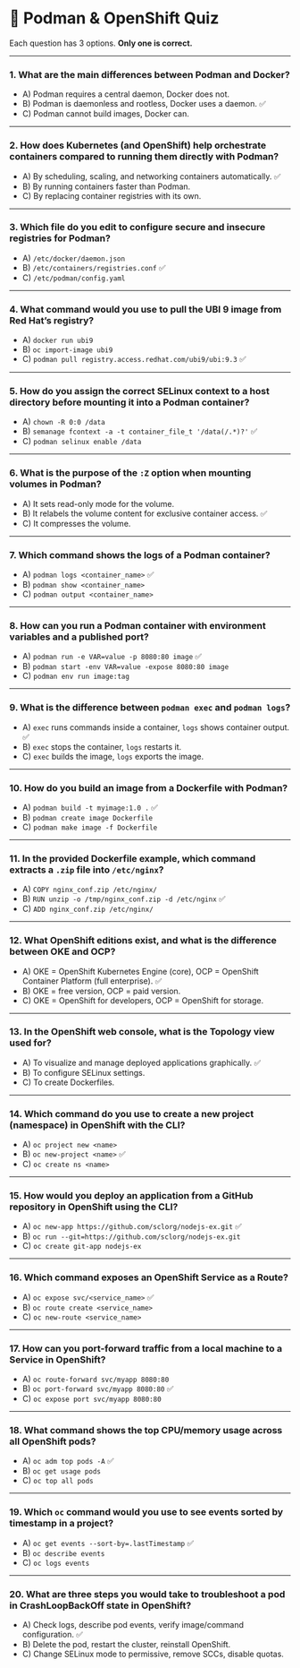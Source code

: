 
# 📘 Podman & OpenShift Quiz

Each question has 3 options. **Only one is correct.**

---

### 1. What are the main differences between Podman and Docker?
- A) Podman requires a central daemon, Docker does not.
- B) Podman is daemonless and rootless, Docker uses a daemon. ✅
- C) Podman cannot build images, Docker can.

---

### 2. How does Kubernetes (and OpenShift) help orchestrate containers compared to running them directly with Podman?
- A) By scheduling, scaling, and networking containers automatically. ✅
- B) By running containers faster than Podman.
- C) By replacing container registries with its own.

---

### 3. Which file do you edit to configure secure and insecure registries for Podman?
- A) `/etc/docker/daemon.json`
- B) `/etc/containers/registries.conf` ✅
- C) `/etc/podman/config.yaml`

---

### 4. What command would you use to pull the UBI 9 image from Red Hat’s registry?
- A) `docker run ubi9`
- B) `oc import-image ubi9`
- C) `podman pull registry.access.redhat.com/ubi9/ubi:9.3` ✅

---

### 5. How do you assign the correct SELinux context to a host directory before mounting it into a Podman container?
- A) `chown -R 0:0 /data`
- B) `semanage fcontext -a -t container_file_t '/data(/.*)?'` ✅
- C) `podman selinux enable /data`

---

### 6. What is the purpose of the `:Z` option when mounting volumes in Podman?
- A) It sets read-only mode for the volume.
- B) It relabels the volume content for exclusive container access. ✅
- C) It compresses the volume.

---

### 7. Which command shows the logs of a Podman container?
- A) `podman logs <container_name>` ✅
- B) `podman show <container_name>`
- C) `podman output <container_name>`

---

### 8. How can you run a Podman container with environment variables and a published port?
- A) `podman run -e VAR=value -p 8080:80 image` ✅
- B) `podman start -env VAR=value -expose 8080:80 image`
- C) `podman env run image:tag`

---

### 9. What is the difference between `podman exec` and `podman logs`?
- A) `exec` runs commands inside a container, `logs` shows container output. ✅
- B) `exec` stops the container, `logs` restarts it.
- C) `exec` builds the image, `logs` exports the image.

---

### 10. How do you build an image from a Dockerfile with Podman?
- A) `podman build -t myimage:1.0 .` ✅
- B) `podman create image Dockerfile`
- C) `podman make image -f Dockerfile`

---

### 11. In the provided Dockerfile example, which command extracts a `.zip` file into `/etc/nginx`?
- A) `COPY nginx_conf.zip /etc/nginx/`
- B) `RUN unzip -o /tmp/nginx_conf.zip -d /etc/nginx` ✅
- C) `ADD nginx_conf.zip /etc/nginx/`

---

### 12. What OpenShift editions exist, and what is the difference between OKE and OCP?
- A) OKE = OpenShift Kubernetes Engine (core), OCP = OpenShift Container Platform (full enterprise). ✅
- B) OKE = free version, OCP = paid version.
- C) OKE = OpenShift for developers, OCP = OpenShift for storage.

---

### 13. In the OpenShift web console, what is the Topology view used for?
- A) To visualize and manage deployed applications graphically. ✅
- B) To configure SELinux settings.
- C) To create Dockerfiles.

---

### 14. Which command do you use to create a new project (namespace) in OpenShift with the CLI?
- A) `oc project new <name>`
- B) `oc new-project <name>` ✅
- C) `oc create ns <name>`

---

### 15. How would you deploy an application from a GitHub repository in OpenShift using the CLI?
- A) `oc new-app https://github.com/sclorg/nodejs-ex.git` ✅
- B) `oc run --git=https://github.com/sclorg/nodejs-ex.git`
- C) `oc create git-app nodejs-ex`

---

### 16. Which command exposes an OpenShift Service as a Route?
- A) `oc expose svc/<service_name>` ✅
- B) `oc route create <service_name>`
- C) `oc new-route <service_name>`

---

### 17. How can you port-forward traffic from a local machine to a Service in OpenShift?
- A) `oc route-forward svc/myapp 8080:80`
- B) `oc port-forward svc/myapp 8080:80` ✅
- C) `oc expose port svc/myapp 8080:80`

---

### 18. What command shows the top CPU/memory usage across all OpenShift pods?
- A) `oc adm top pods -A` ✅
- B) `oc get usage pods`
- C) `oc top all pods`

---

### 19. Which `oc` command would you use to see events sorted by timestamp in a project?
- A) `oc get events --sort-by=.lastTimestamp` ✅
- B) `oc describe events`
- C) `oc logs events`

---

### 20. What are three steps you would take to troubleshoot a pod in CrashLoopBackOff state in OpenShift?
- A) Check logs, describe pod events, verify image/command configuration. ✅
- B) Delete the pod, restart the cluster, reinstall OpenShift.
- C) Change SELinux mode to permissive, remove SCCs, disable quotas.
